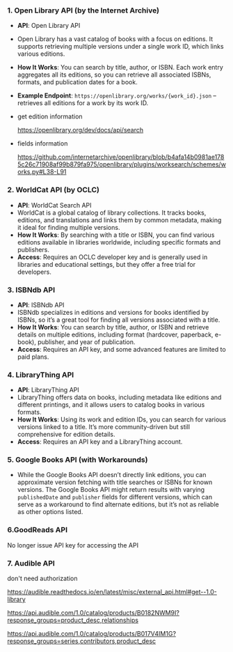 ### 1. **Open Library API (by the Internet Archive)**

- **API**: Open Library API

- Open Library has a vast catalog of books with a focus on editions. It supports retrieving multiple versions under a single work ID, which links various editions.

- **How It Works**: You can search by title, author, or ISBN. Each work entry aggregates all its editions, so you can retrieve all associated ISBNs, formats, and publication dates for a book.

- **Example Endpoint**: `https://openlibrary.org/works/{work_id}.json` – retrieves all editions for a work by its work ID.

- get edition information

  https://openlibrary.org/dev/docs/api/search

- fields information

  https://github.com/internetarchive/openlibrary/blob/b4afa14b0981ae1785c26c71908af99b879fa975/openlibrary/plugins/worksearch/schemes/works.py#L38-L91

### 2. **WorldCat API (by OCLC)**

- **API**: WorldCat Search API
- WorldCat is a global catalog of library collections. It tracks books, editions, and translations and links them by common metadata, making it ideal for finding multiple versions.
- **How It Works**: By searching with a title or ISBN, you can find various editions available in libraries worldwide, including specific formats and publishers.
- **Access**: Requires an OCLC developer key and is generally used in libraries and educational settings, but they offer a free trial for developers.

### 3. **ISBNdb API**

- **API**: ISBNdb API
- ISBNdb specializes in editions and versions for books identified by ISBNs, so it’s a great tool for finding all versions associated with a title.
- **How It Works**: You can search by title, author, or ISBN and retrieve details on multiple editions, including format (hardcover, paperback, e-book), publisher, and year of publication.
- **Access**: Requires an API key, and some advanced features are limited to paid plans.

### 4. **LibraryThing API**

- **API**: LibraryThing API
- LibraryThing offers data on books, including metadata like editions and different printings, and it allows users to catalog books in various formats.
- **How It Works**: Using its work and edition IDs, you can search for various versions linked to a title. It’s more community-driven but still comprehensive for edition details.
- **Access**: Requires an API key and a LibraryThing account.

### 5. **Google Books API (with Workarounds)**

- While the Google Books API doesn’t directly link editions, you can approximate version fetching with title searches or ISBNs for known versions. The Google Books API might return results with varying `publishedDate` and `publisher` fields for different versions, which can serve as a workaround to find alternate editions, but it’s not as reliable as other options listed.



### 6.**GoodReads API**

No longer issue API key for accessing the API

### 7. Audible API

don't need authorization

https://audible.readthedocs.io/en/latest/misc/external_api.html#get--1.0-library

https://api.audible.com/1.0/catalog/products/B0182NWM9I?response_groups=product_desc,relationships

https://api.audible.com/1.0/catalog/products/B017V4IM1G?response_groups=series,contributors,product_desc